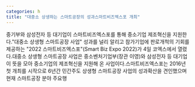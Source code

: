 ```yaml
---
categories: h
title: "대중소 상생하는 스마트공장의 성과스마트비즈엑스포 개최"
---
```

중기부와 삼성전자 등 대기업이 스마트비즈엑스포를 통해 중소기업 제조혁신을 지원한다."대중소 상생형 스마트공장 사업" 성과를 널리 알리고 참가기업에 판로개척의 기회를 제공하는 "2022 스마트비즈엑스포"(Smart Biz Expo 2022)가 4일 코엑스에서 열렸다.대중소 상생형 스마트공장 사업은 중소벤처기업부(장관 이영)와 삼성전자 등 대기업이 뜻을 모아 중소기업의 제조혁신을 지원해 온 사업이다.스마트비즈엑스포는 2016년 첫 개최를 시작으로 6년간 민간주도 상생형 스마트공장 사업의 성과확산을 견인했으며 현재 스마트공장 분야 주요행